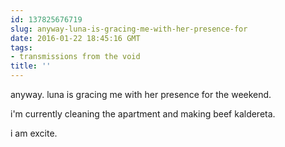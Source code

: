 ```yaml
---
id: 137825676719
slug: anyway-luna-is-gracing-me-with-her-presence-for
date: 2016-01-22 18:45:16 GMT
tags:
- transmissions from the void
title: ''
---
```


anyway. luna is gracing me with her presence for the weekend.

i'm currently cleaning the apartment and making beef kaldereta.

i am excite.